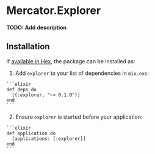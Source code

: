 # Mercator.Explorer

**TODO: Add description**

## Installation

If [available in Hex](https://hex.pm/docs/publish), the package can be installed as:

  1. Add `explorer` to your list of dependencies in `mix.exs`:

    ```elixir
    def deps do
      [{:explorer, "~> 0.1.0"}]
    end
    ```

  2. Ensure `explorer` is started before your application:

    ```elixir
    def application do
      [applications: [:explorer]]
    end
    ```

